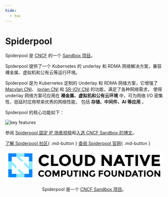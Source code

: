 ```yaml
---
hide:
  - toc
---
```


# Spiderpool

Spiderpool 是 [CNCF](https://www.cncf.io) 的一个 [Sandbox 项目](https://landscape.cncf.io/card-mode?category=cloud-native-network&grouping=category)。

Spiderpool 提供了一个 Kubernetes 的 underlay 和 RDMA 网络解决方案，兼容裸金属、虚拟机和公有云等运行环境。

Spiderpool 是为 Kubernetes 定制的 Underlay 和 RDMA 网络方案，它增强了
[Macvlan CNI](https://github.com/containernetworking/plugins/tree/main/plugins/main/macvlan)、
[ipvlan CNI](https://github.com/containernetworking/plugins/tree/main/plugins/main/ipvlan) 和
[SR-IOV CNI](https://github.com/k8snetworkplumbingwg/sriov-cni) 的功能，满足了各种网络需求，
使得 underlay 网络方案可应用在 **裸金属、虚拟机和公有云环境** 中，可为网络 I/O 密集性、低延时应用带来优秀的网络性能，
包括 **存储、中间件、AI 等应用** 。

Spiderpool 的核心功能如下：

![key features](https://docs.daocloud.io/daocloud-docs-images/docs/zh/docs/community/images/spider-arch.png)

参阅 [Spiderpool 固定 IP 场景视频](../videos/use-cases.md#ip)和[入选 CNCF Sandbox 的博文](../blogs/231220-spiderpool.md)。

[了解 Spiderpool 社区](https://github.com/spidernet-io){ .md-button }
[查阅 Spiderpool 官网](https://spidernet-io.github.io/spiderpool/){ .md-button }

![cncf logo](./images/cncf.png)

<p align="center">
Spiderpool 是一个 <a href="https://landscape.cncf.io/?selected=spiderpool">CNCF Sandbox 项目</a>。
</p>
